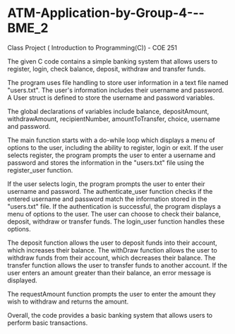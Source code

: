 # ATM-Application-by-Group-4---BME_2
Class Project ( Introduction to Programming(C)) - COE 251

The given C code contains a simple banking system that allows users to register, login, check balance, deposit, withdraw and transfer funds.

The program uses file handling to store user information in a text file named "users.txt". The user's information includes their username and password. A User struct is defined to store the username and password variables.

The global declarations of variables include balance, depositAmount, withdrawAmount, recipientNumber, amountToTransfer, choice, username and password.

The main function starts with a do-while loop which displays a menu of options to the user, including the ability to register, login or exit. If the user selects register, the program prompts the user to enter a username and password and stores the information in the "users.txt" file using the register_user function.

If the user selects login, the program prompts the user to enter their username and password. The authenticate_user function checks if the entered username and password match the information stored in the "users.txt" file. If the authentication is successful, the program displays a menu of options to the user. The user can choose to check their balance, deposit, withdraw or transfer funds. The login_user function handles these options.

The deposit function allows the user to deposit funds into their account, which increases their balance. The withDraw function allows the user to withdraw funds from their account, which decreases their balance. The transfer function allows the user to transfer funds to another account. If the user enters an amount greater than their balance, an error message is displayed.

The requestAmount function prompts the user to enter the amount they wish to withdraw and returns the amount.

Overall, the code provides a basic banking system that allows users to perform basic transactions.
